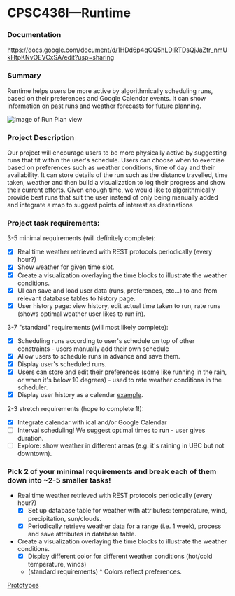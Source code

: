 # CPSC436I—Runtime

### Documentation
https://docs.google.com/document/d/1HDd6p4qGQ5hLDlRTDsQjJaZtr_nmUkHtpKNvOEVCxSA/edit?usp=sharing

### Summary

Runtime helps users be more active by algorithmically scheduling runs, based on their preferences and Google Calendar events. It can show information on past runs and weather forecasts for future planning.

![Image of Run Plan view](https://raw.githubusercontent.com/mostlyfabulous/Runtime/master/screenshots/Runtime%20Run%20Plan%20page.png)


### Project Description
Our project will encourage users to be more physically active by suggesting runs that fit within the user's schedule. Users can choose when to exercise based on preferences such as weather conditions, time of day and their availability. It can store details of the run such as the distance travelled, time taken, weather and then build a visualization to log their progress and show their current efforts. Given enough time, we would like to algorithmically provide best runs that suit the user instead of only being manually added and integrate a map to suggest points of interest as destinations
### Project task requirements:
3-5 minimal requirements (will definitely complete):
  - [x] Real time weather retrieved with REST protocols periodically (every hour?)
  - [x] Show weather for given time slot.
  - [x] Create a visualization overlaying the time blocks to illustrate the weather conditions. 
  - [x] UI can save and load user data (runs, preferences, etc...) to and from relevant database tables to history page.
  - [x] User history page: view history, edit actual time taken to run, rate runs (shows optimal weather user likes to run in).
  
3-7 "standard" requirements (will most likely complete):
  - [x] Scheduling runs according to user's schedule on top of other constraints - users manually add their own schedule
  - [x] Allow users to schedule runs in advance and save them. 
  - [x] Display user's scheduled runs.
  - [x] Users can store and edit their preferences (some like running in the rain, or when it's below 10 degrees) - used to rate weather conditions in the scheduler.
  - [x] Display user history as a calendar [example](https://fullcalendar.io/).
  
2-3 stretch requirements (hope to complete 1!):
  - [x] Integrate calendar with ical and/or Google Calendar
  - [ ] Interval scheduling! We suggest optimal times to run - user gives duration.
  - [ ] Explore: show weather in different areas (e.g. it's raining in UBC but not downtown).
  
### Pick 2 of your minimal requirements and break each of them down into ~2-5 smaller tasks!
* Real time weather retrieved with REST protocols periodically (every hour?)
  - [x] Set up database table for weather with attributes: temperature, wind, precipitation, sun/clouds.
  - [x] Periodically retrieve weather data for a range (i.e. 1 week), process and save attributes in database table. 
  
* Create a visualization overlaying the time blocks to illustrate the weather conditions. 
  - [x] Display different color for different weather conditions (hot/cold temperature, winds)
  - (standard requirements) ^ Colors reflect preferences. 

[Prototypes](https://github.com/mostlyfabulous/CPSC436I-Project/blob/master/CPSC436-Prototype.pdf)
